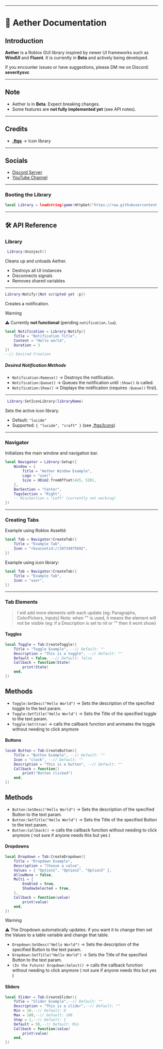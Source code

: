 
---

# 📖 Aether Documentation

## Introduction

**Aether** is a Roblox GUI library inspired by newer UI frameworks such as **WindUI** and **Fluent**.
It is currently in **Beta** and actively being developed.

If you encounter issues or have suggestions, please DM me on Discord: **severitysvc**

---

##  Note

* Aether is in **Beta**. Expect breaking changes.
* Some features are **not fully implemented yet** (see API notes).

---

##  Credits

* **[.ftgs](https://github.com/Footagesus)** → Icon library

---

##  Socials

* [Discord Server](https://discord.gg/cdGfgsaD5b)
* [YouTube Channel](https://www.youtube.com/@Severity-Svc)

---

### Booting the Library

```lua
local Library = loadstring(game:HttpGet("https://raw.githubusercontent.com/Severity-svc2/Aether/refs/heads/main/Library/src/Init.lua"))()
```

---

## 🛠️ API Reference

### Library

```lua
 Library:Uninject()
```

Cleans up and unloads Aether.

* Destroys all UI instances
* Disconnects signals
* Removes shared variables

---

```lua
Library:Notify({Not scripted yet :p})
```

Creates a notification.
> [!WARNING]
> ⚠️ Currently **not functional** (pending `notification.lua`).

```lua
local Notification = Library:Notify({
    Title = "Notification Title",
    Content = "Hello world",
    Duration = 3
})
--// Desired Creation
```

##### Desired Notification Methods

* `Notification:Remove()` → Destroys the notification.
* `Notification:Queue()` → Queues the notification until `:Show()` is called.
* `Notification:Show()` → Displays the notification (requires `:Queue()` first).

---

```lua
 Library:SetIconLibrary(libraryName)
```

Sets the active icon library.

* Default: `"lucide"`
* Supported: `{ "lucide", "craft" }` (see [.ftgs/Icons](https://github.com/Footagesus/Icons))

---

### Navigator
Initializes the main window and navigation bar.

```lua
local Navigator = Library:Setup({
	Window = {
		Title = "Aether Window Example",
		Logo = "user",
		Size = UDim2.fromOffset(425, 520),
	},
	BarSection = "Center",
	TagsSection = "Right",
	-- MiscSection = "Left" (currently not working)
})
```

---

### Creating Tabs
Example using Roblox AssetId:

```lua
local Tab = Navigator:CreateTab({
	Title = "Example Tab",
	Icon = "rbxassetid://10734975692",
})
```

Example using icon library:

```lua
local Tab = Navigator:CreateTab({
	Title = "Example Tab",
	Icon = "user",
})
```

---

### Tab Elements
> I will add more elements with each update {eg: Paragraphs, ColorPickers, Inputs}
> Note: when "" is used, it means the element will not be visible {eg: if a Description is set to nil or "" then it wont show}


#### Toggles

```lua
local Toggle = Tab:CreateToggle({
	Title = "Toggle Example", --// Default: ""
	Description = "This is a toggle", --// Default: ""
	Default = false, --// Default: false
	Callback = function(State)
		print(State)
	end,
})
```

## Methods

* `Toggle:SetDesc("Hello World")` → Sets the description of the specified toggle to the text param.
* `Toggle:SetTitle("Hello World")` → Sets the Title of the specified toggle to the text param.
* `Toggle:Set(true)` → calls the callback function and animates the toggle without needing to click anymore


#### Buttons

```lua
locak Button = Tab:CreateButton({
	Title = "Button Example", --// Default: ""
	Icon = "clock", --// Default: ""
	Description = "This is a button", --// Default: ""
	Callback = function()
		print("Button clicked")
	end,
})
```

## Methods

* `Button:SetDesc("Hello World")` → Sets the description of the specified Button to the text param.
* `Button:SetTitle("Hello World")` → Sets the Title of the specified Button to the text param.
* `Button:Callback()` → calls the callback function without needing to click anymore ( not sure if anyone needs this but yes )

#### Dropdowns

```lua
local Dropdown = Tab:CreateDropdown({
	Title = "Dropdown Example",
	Description = "Choose a value",
	Values = { "Option1", "Option2", "Option3" },
	AllowNone = false,
	Multi = {
		Enabled = true,
		ShadowSelected = true,
	},
	Callback = function(value)
		print(value)
	end,
})
```

> [!WARNING]
> ⚠️ The Dropdown automatically updates. if you want it to change then set the Values to a table variable and change that table.

* `Dropdown:SetDesc("Hello World")` → Sets the description of the specified Button to the text param.
* `Dropdown:SetTitle("Hello World")` → Sets the Title of the specified Button to the text param.
* `(In the Future) Dropdown:Select()` → calls the callback function without needing to click anymore ( not sure if anyone needs this but yes )


#### Sliders

```lua
local Slider = Tab:CreateSlider({
	Title = "Slider Example",--// Default: ""
	Description = "This is a slider",--// Default: ""
	Min = 10,--// Default: 0
	Max = 100,--// Default: 100
	Step = 1,--// Default: 1
	Default = 50,--// Default: Min 
	Callback = function(value)
		print(value)
	end,
})
```



